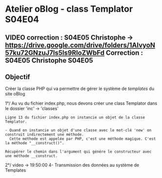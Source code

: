 # Atelier oBlog - class Templator S04E04
VIDEO correction : S04E05 Christophe -> https://drive.google.com/drive/folders/1AIvyoN57ku72GNzuJ7ls5ls9RIoZWbFd
Correction       : S04E05 Christophe S04E05
---

## Objectif

Créer la classe PHP qui va permettre de gérer le système de _templates_ du site oBlog

1°/ Au vu du fichier index.php, nous devons créer une class Templator dans le dossier 'inc' -> 'classes'

    Ligne 13 du fichier index.php on instancie un objet de la classe Templator.

    - Quand on instancie un objet d'une classe avec le mot-clé 'new' on construit indirectement une méthode.
      Cette méthode est appelée par PHP, c'est une méthode magique. C'est la méthode "__construct()".

    Récupérer le chemin dans l'argument qui génére le constructeur avec une méthode __construct.

2°/ video -> 19:50:00
    4- Transmission des données au système de Templates
